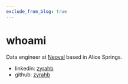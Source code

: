 ```yaml
---
exclude_from_blog: true
---
```


# whoami

Data engineer at [Neoval](https://neoval.io/) based in Alice Springs.

- linkedin: [zyrahb](https://www.linkedin.com/in/zyrahb/)
- github: [zyrahb](https://github.com/zyrahb)